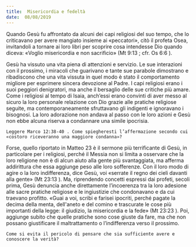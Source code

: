 ```yaml
---
title:  Misericordia e fedeltà
date:  08/08/2019
---
```


Quando Gesù fu affrontato da alcuni dei capi religiosi del suo tempo, che lo criticavano per avere mangiato insieme ai «peccatori», citò il profeta Osea, invitandoli a tornare ai loro libri per scoprire cosa intendesse Dio quando diceva: «Voglio misericordia e non sacrificio» (Mt 9:13 ; cfr. Os 6:6 ).

Gesù ha vissuto una vita piena di attenzioni e servizio. Le sue interazioni con il prossimo, i miracoli che guarivano e tante sue parabole dimostrano e ribadiscono che una vita vissuta in quel modo è stato il comportamento migliore per esprimere sincera devozione al Padre. I capi religiosi erano i suoi peggiori denigratori, ma anche il bersaglio delle sue critiche più amare. Come i religiosi al tempo di Isaia, anch’essi erano convinti di aver messo al sicuro la loro personale relazione con Dio grazie alle pratiche religiose seguite, ma contemporaneamente sfruttavano gli indigenti e ignoravano i bisognosi. La loro adorazione non andava al passo con le loro azioni e Gesù non ebbe alcuna riserva a condannare una simile ipocrisia.

`Leggere Marco 12:38-40 . Come spiegheresti l’affermazione secondo cui «costoro riceveranno una maggiore condanna»?`

Forse, quello riportato in Matteo 23  è il sermone più terrificante di Gesù, in particolare per i religiosi, perché il Messia non si limita a osservare che la loro religione non è di alcun aiuto alla gente più svantaggiata, ma afferma addirittura che essa aggiunge peso alle loro sofferenze. Con il loro modo di agire o la loro indifferenza, dice Gesù, voi «serrate il regno dei cieli davanti alla gente» (Mt 23:13 ). Ma, riprendendo concetti espressi dai profeti, secoli prima, Gesù denuncia anche direttamente l’incoerenza tra la loro adesione alle sacre pratiche religiose e le ingiustizie che condonavano e da cui traevano profitto. «Guai a voi, scribi e farisei ipocriti, perché pagate la decima della menta, dell'aneto e del comino e trascurate le cose più importanti della legge: il giudizio, la misericordia e la fede» (Mt 23:23 ). Poi, aggiunge subito che quelle pratiche sono cose giuste da fare, ma che non possano giustificare il maltrattamento o l’indifferenza verso il prossimo.

`Come si evita il pericolo di pensare che sia sufficiente avere e conoscere la verità?`